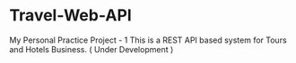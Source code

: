 # Travel-Web-API
My Personal Practice Project - 1 This is a REST API based system for Tours and Hotels Business. ( Under Development )

